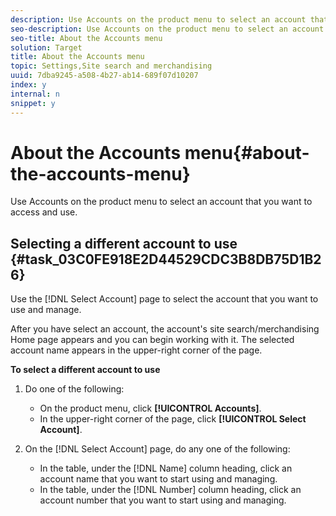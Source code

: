 ```yaml
---
description: Use Accounts on the product menu to select an account that you want to access and use.
seo-description: Use Accounts on the product menu to select an account that you want to access and use.
seo-title: About the Accounts menu
solution: Target
title: About the Accounts menu
topic: Settings,Site search and merchandising
uuid: 7dba9245-a508-4b27-ab14-689f07d10207
index: y
internal: n
snippet: y
---
```


# About the Accounts menu{#about-the-accounts-menu}

Use Accounts on the product menu to select an account that you want to access and use.

## Selecting a different account to use {#task_03C0FE918E2D44529CDC3B8DB75D1B26}

Use the [!DNL Select Account] page to select the account that you want to use and manage.

<!-- 

t_selecting_a_different_account_to_use.xml

 -->

After you have select an account, the account's site search/merchandising Home page appears and you can begin working with it. The selected account name appears in the upper-right corner of the page.

**To select a different account to use** 

1. Do one of the following:

    * On the product menu, click **[!UICONTROL Accounts]**. 
    * In the upper-right corner of the page, click **[!UICONTROL Select Account]**.

1. On the [!DNL Select Account] page, do any one of the following:

    * In the table, under the [!DNL Name] column heading, click an account name that you want to start using and managing. 
    * In the table, under the [!DNL Number] column heading, click an account number that you want to start using and managing.

